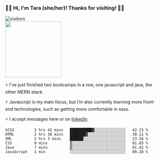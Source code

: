 ### 👋🏾 Hi, I'm Tara (she/her)! Thanks for visiting! 👋🏾
![visitors](https://visitor-badge.glitch.me/badge?page_id=qualmless)
<BR>
<img height="180em" src="https://github-readme-stats.vercel.app/api?username=qualmless&show_icons=true&hide_border=true&&count_private=true&include_all_commits=true" />

⚡️ I've just finished two bootcamps in a row, one javascript and java, the other MERN stack. 

⚡️ Javascript is my main focus, but I’m also currently learning more front-end technologies, such as getting more comfortable in sass. 

⚡️ I accept messages here or on <a href="https://www.linkedin.com/in/tarajdunmore/">linkedin</a>

<!--START_SECTION:waka-->

```text
SCSS         3 hrs 42 mins   ██████████▓░░░░░░░░░░░░░░   42.23 %
HTML         2 hrs 38 mins   ███████▓░░░░░░░░░░░░░░░░░   30.11 %
XML          2 hrs 3 mins    ██████░░░░░░░░░░░░░░░░░░░   23.54 %
CSS          9 mins          ▒░░░░░░░░░░░░░░░░░░░░░░░░   01.85 %
Java         7 mins          ▒░░░░░░░░░░░░░░░░░░░░░░░░   01.42 %
JavaScript   1 min           ░░░░░░░░░░░░░░░░░░░░░░░░░   00.28 %
```

<!--END_SECTION:waka-->

<!--
**qualmless/qualmless** is a ✨ _special_ ✨ repository because its `README.md` (this file) appears on your GitHub profile.

Here are some ideas to get you started:
- 🔭 I’m currently working on ...
- 👯 I’m looking to collaborate on ...
- 🤔 I’m looking for help with ...
- 💬 Ask me about ...
- 📫 How to reach me: ...
- ⚡ Fun fact: ...
-->
